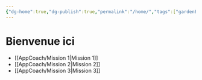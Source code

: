 ```yaml
---
{"dg-home":true,"dg-publish":true,"permalink":"/home/","tags":["gardenEntry"],"dgPassFrontmatter":true}
---
```



# Bienvenue ici

- [[AppCoach/Mission 1\|Mission 1]]
- [[AppCoach/Mission 2\|Mission 2]]
- [[AppCoach/Mission 3\|Mission 3]]